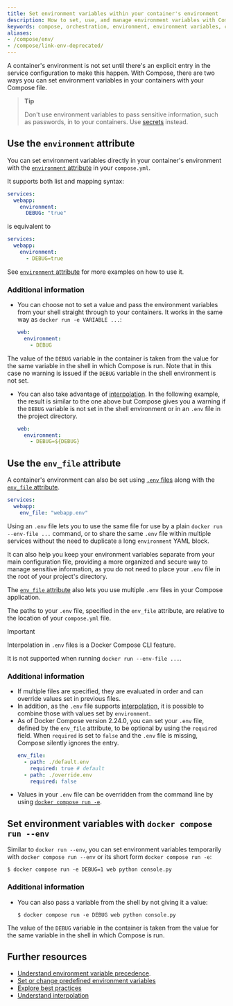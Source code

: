 ```yaml
---
title: Set environment variables within your container's environment
description: How to set, use, and manage environment variables with Compose
keywords: compose, orchestration, environment, environment variables, container environment variables
aliases:
- /compose/env/
- /compose/link-env-deprecated/
---
```


A container's environment is not set until there's an explicit entry in the service configuration to make this happen. With Compose, there are two ways you can set environment variables in your containers with your Compose file. 

>**Tip**
>
> Don't use environment variables to pass sensitive information, such as passwords, in to your containers. Use [secrets](../use-secrets.md) instead.


## Use the `environment` attribute

You can set environment variables directly in your container's environment with the
[`environment` attribute](/reference/compose-file/services.md#environment) in your `compose.yml`. 

It supports both list and mapping syntax:

```yaml
services:
  webapp:
    environment:
      DEBUG: "true"
```
is equivalent to 
```yaml
services:
  webapp:
    environment:
      - DEBUG=true
```

See [`environment` attribute](/reference/compose-file/services.md#environment) for more examples on how to use it. 

### Additional information 

- You can choose not to set a value and pass the environment variables from your shell straight through to your containers. It works in the same way as `docker run -e VARIABLE ...`:
  ```yaml
  web:
    environment:
      - DEBUG
  ```
The value of the `DEBUG` variable in the container is taken from the value for the same variable in the shell in which Compose is run. Note that in this case no warning is issued if the `DEBUG` variable in the shell environment is not set. 

- You can also take advantage of [interpolation](variable-interpolation.md#interpolation-syntax). In the following example, the result is similar to the one above but Compose gives you a warning if the `DEBUG` variable is not set in the shell environment or in an `.env` file in the project directory.

  ```yaml
  web:
    environment:
      - DEBUG=${DEBUG}
  ```

## Use the `env_file` attribute

A container's environment can also be set using [`.env` files](variable-interpolation.md#env-file) along with the [`env_file` attribute](/reference/compose-file/services.md#env_file).

```yaml
services:
  webapp:
    env_file: "webapp.env"
```

Using an `.env` file lets you to use the same file for use by a plain `docker run --env-file ...` command, or to share the same `.env` file within multiple services without the need to duplicate a long `environment` YAML block.

It can also help you keep your environment variables separate from your main configuration file, providing a more organized and secure way to manage sensitive information, as you do not need to place your `.env` file in the root of your project's directory.

The [`env_file` attribute](/reference/compose-file/services.md#env_file) also lets you use multiple `.env` files in your Compose application.  

The paths to your `.env` file, specified in the `env_file` attribute, are relative to the location of your `compose.yml` file. 

> [!IMPORTANT]
>
> Interpolation in `.env` files is a Docker Compose CLI feature.
>
> It is not supported when running `docker run --env-file ...`.

### Additional information 

- If multiple files are specified, they are evaluated in order and can override values set in previous files.
- In addition, as the `.env` file supports [interpolation](variable-interpolation.md), it is possible to combine those with values set by `environment`. 
- As of Docker Compose version 2.24.0, you can set your `.env` file, defined by the `env_file` attribute, to be optional by using the `required` field. When `required` is set to `false` and the `.env` file is missing, Compose silently ignores the entry.
  ```yaml
  env_file:
    - path: ./default.env
      required: true # default
    - path: ./override.env
      required: false
  ``` 
- Values in your `.env` file can be overridden from the command line by using [`docker compose run -e`](#set-environment-variables-with-docker-compose-run---env). 

## Set environment variables with `docker compose run --env`

Similar to `docker run --env`, you can set environment variables temporarily with `docker compose run --env` or its short form `docker compose run -e`:

```console
$ docker compose run -e DEBUG=1 web python console.py
```

### Additional information 

- You can also pass a variable from the shell by not giving it a value:

  ```console
  $ docker compose run -e DEBUG web python console.py
  ```

The value of the `DEBUG` variable in the container is taken from the value for the same variable in the shell in which Compose is run.

## Further resources

- [Understand environment variable precedence](envvars-precedence.md).
- [Set or change predefined environment variables](envvars.md)
- [Explore best practices](best-practices.md)
- [Understand interpolation](variable-interpolation.md)
